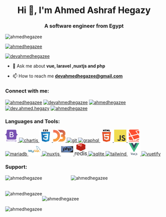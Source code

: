 <h1 align="center">Hi 👋, I'm Ahmed Ashraf Hegazy</h1>
<h3 align="center">A software engineer from Egypt</h3>

<p align="left"> <img src="https://komarev.com/ghpvc/?username=ahmedhegazee&label=Profile%20views&color=0e75b6&style=flat" alt="ahmedhegazee" /> </p>

<p align="left"> <a href="https://github.com/ryo-ma/github-profile-trophy"><img src="https://github-profile-trophy.vercel.app/?username=ahmedhegazee" alt="ahmedhegazee" /></a> </p>

<p align="left"> <a href="https://twitter.com/devahmedhegazee" target="blank"><img src="https://img.shields.io/twitter/follow/devahmedhegazee?logo=twitter&style=for-the-badge" alt="devahmedhegazee" /></a> </p>

- 💬 Ask me about **vue, laravel ,nuxtjs and php**

- 📫 How to reach me **devahmedhegazee@gmail.com**

<h3 align="left">Connect with me:</h3>
<p align="left">
<a href="https://codepen.io/ahmedhegazee" target="blank"><img align="center" src="https://raw.githubusercontent.com/rahuldkjain/github-profile-readme-generator/master/src/images/icons/Social/codepen.svg" alt="ahmedhegazee" height="30" width="40" /></a>
<a href="https://twitter.com/devahmedhegazee" target="blank"><img align="center" src="https://raw.githubusercontent.com/rahuldkjain/github-profile-readme-generator/master/src/images/icons/Social/twitter.svg" alt="devahmedhegazee" height="30" width="40" /></a>
<a href="https://linkedin.com/in/ahmedhegazee" target="blank"><img align="center" src="https://raw.githubusercontent.com/rahuldkjain/github-profile-readme-generator/master/src/images/icons/Social/linked-in-alt.svg" alt="ahmedhegazee" height="30" width="40" /></a>
<a href="https://fb.com/dev.ahmed.hegazy" target="blank"><img align="center" src="https://raw.githubusercontent.com/rahuldkjain/github-profile-readme-generator/master/src/images/icons/Social/facebook.svg" alt="dev.ahmed.hegazy" height="30" width="40" /></a>
<a href="https://codeforces.com/profile/ahmedhegazee" target="blank"><img align="center" src="https://raw.githubusercontent.com/rahuldkjain/github-profile-readme-generator/master/src/images/icons/Social/codeforces.svg" alt="ahmedhegazee" height="30" width="40" /></a>
</p>

<h3 align="left">Languages and Tools:</h3>
<p align="left"> <a href="https://getbootstrap.com" target="_blank" rel="noreferrer"> <img src="https://raw.githubusercontent.com/devicons/devicon/master/icons/bootstrap/bootstrap-plain-wordmark.svg" alt="bootstrap" width="40" height="40"/> </a> <a href="https://www.chartjs.org" target="_blank" rel="noreferrer"> <img src="https://www.chartjs.org/media/logo-title.svg" alt="chartjs" width="40" height="40"/> </a> <a href="https://www.w3schools.com/css/" target="_blank" rel="noreferrer"> <img src="https://raw.githubusercontent.com/devicons/devicon/master/icons/css3/css3-original-wordmark.svg" alt="css3" width="40" height="40"/> </a> <a href="https://d3js.org/" target="_blank" rel="noreferrer"> <img src="https://raw.githubusercontent.com/devicons/devicon/master/icons/d3js/d3js-original.svg" alt="d3js" width="40" height="40"/> </a> <a href="https://git-scm.com/" target="_blank" rel="noreferrer"> <img src="https://www.vectorlogo.zone/logos/git-scm/git-scm-icon.svg" alt="git" width="40" height="40"/> </a> <a href="https://graphql.org" target="_blank" rel="noreferrer"> <img src="https://www.vectorlogo.zone/logos/graphql/graphql-icon.svg" alt="graphql" width="40" height="40"/> </a> <a href="https://www.w3.org/html/" target="_blank" rel="noreferrer"> <img src="https://raw.githubusercontent.com/devicons/devicon/master/icons/html5/html5-original-wordmark.svg" alt="html5" width="40" height="40"/> </a> <a href="https://developer.mozilla.org/en-US/docs/Web/JavaScript" target="_blank" rel="noreferrer"> <img src="https://raw.githubusercontent.com/devicons/devicon/master/icons/javascript/javascript-original.svg" alt="javascript" width="40" height="40"/> </a> <a href="https://laravel.com/" target="_blank" rel="noreferrer"> <img src="https://raw.githubusercontent.com/devicons/devicon/master/icons/laravel/laravel-plain-wordmark.svg" alt="laravel" width="40" height="40"/> </a> <a href="https://mariadb.org/" target="_blank" rel="noreferrer"> <img src="https://www.vectorlogo.zone/logos/mariadb/mariadb-icon.svg" alt="mariadb" width="40" height="40"/> </a> <a href="https://www.mysql.com/" target="_blank" rel="noreferrer"> <img src="https://raw.githubusercontent.com/devicons/devicon/master/icons/mysql/mysql-original-wordmark.svg" alt="mysql" width="40" height="40"/> </a> <a href="https://nuxtjs.org/" target="_blank" rel="noreferrer"> <img src="https://www.vectorlogo.zone/logos/nuxtjs/nuxtjs-icon.svg" alt="nuxtjs" width="40" height="40"/> </a> <a href="https://www.php.net" target="_blank" rel="noreferrer"> <img src="https://raw.githubusercontent.com/devicons/devicon/master/icons/php/php-original.svg" alt="php" width="40" height="40"/> </a> <a href="https://redis.io" target="_blank" rel="noreferrer"> <img src="https://raw.githubusercontent.com/devicons/devicon/master/icons/redis/redis-original-wordmark.svg" alt="redis" width="40" height="40"/> </a> <a href="https://www.sqlite.org/" target="_blank" rel="noreferrer"> <img src="https://www.vectorlogo.zone/logos/sqlite/sqlite-icon.svg" alt="sqlite" width="40" height="40"/> </a> <a href="https://tailwindcss.com/" target="_blank" rel="noreferrer"> <img src="https://www.vectorlogo.zone/logos/tailwindcss/tailwindcss-icon.svg" alt="tailwind" width="40" height="40"/> </a> <a href="https://vuejs.org/" target="_blank" rel="noreferrer"> <img src="https://raw.githubusercontent.com/devicons/devicon/master/icons/vuejs/vuejs-original-wordmark.svg" alt="vuejs" width="40" height="40"/> </a> <a href="https://vuetifyjs.com/en/" target="_blank" rel="noreferrer"> <img src="https://bestofjs.org/logos/vuetify.svg" alt="vuetify" width="40" height="40"/> </a> </p>


<h3 align="left">Support:</h3>
<p><a href="https://www.buymeacoffee.com/ahmedhegazee"> <img align="left" src="https://cdn.buymeacoffee.com/buttons/v2/default-yellow.png" height="50" width="210" alt="ahmedhegazee" /></a><a href="https://ko-fi.com/ahmedhegazee"> <img align="left" src="https://cdn.ko-fi.com/cdn/kofi3.png?v=3" height="50" width="210" alt="ahmedhegazee" /></a></p><br><br>


<p><img align="left" src="https://github-readme-stats.vercel.app/api/top-langs?username=ahmedhegazee&show_icons=true&locale=en&layout=compact" alt="ahmedhegazee" /></p>

<p>&nbsp;<img align="center" src="https://github-readme-stats.vercel.app/api?username=ahmedhegazee&show_icons=true&locale=en" alt="ahmedhegazee" /></p>

<p><img align="center" src="https://github-readme-streak-stats.herokuapp.com/?user=ahmedhegazee&" alt="ahmedhegazee" /></p>

